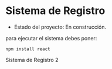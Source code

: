 <h1> Sistema de Registro </h1>

- Estado del proyecto: En construcción.

para ejecutar el sistema debes poner:

```npm install react```

Sistema de Registro 2
